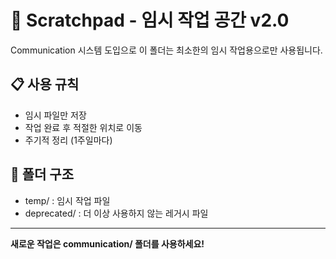 # 📁 Scratchpad - 임시 작업 공간 v2.0

Communication 시스템 도입으로 이 폴더는 최소한의 임시 작업용으로만 사용됩니다.

## 📋 사용 규칙
- 임시 파일만 저장
- 작업 완료 후 적절한 위치로 이동
- 주기적 정리 (1주일마다)

## 📁 폴더 구조
- temp/ : 임시 작업 파일
- deprecated/ : 더 이상 사용하지 않는 레거시 파일

---
**새로운 작업은 communication/ 폴더를 사용하세요!**
